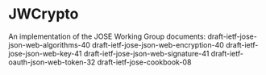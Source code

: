 JWCrypto
========

An implementation of the JOSE Working Group documents:
draft-ietf-jose-json-web-algorithms-40
draft-ietf-jose-json-web-encryption-40
draft-ietf-jose-json-web-key-41
draft-ietf-jose-json-web-signature-41
draft-ietf-oauth-json-web-token-32
draft-ietf-jose-cookbook-08
